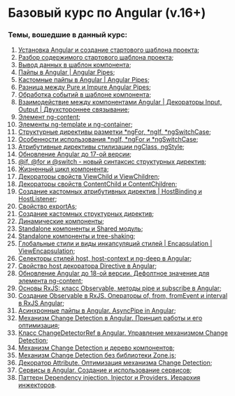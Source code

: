 # Базовый курс по Angular (v.16+)

### Темы, вошедшие в данный курс:

1. [Установка Angular и создание стартового шаблона проекта](https://youtu.be/fcsg0RzKrm8);
2. [Разбор содержимого стартового шаблона проекта](https://youtu.be/NbT_kj8N8lU);
3. [Вывод данных в шаблон компонента](https://youtu.be/YJEnopFp8Ak);
4. [Пайпы в Angular | Angular Pipes](https://youtu.be/uH8GFf68n3Y);
5. [Кастомные пайпы в Angular | Angular Pipes](https://youtu.be/aaBSCHwsYiw);
6. [Разница между Pure и Impure Angular Pipes](https://youtu.be/QSxMaa9YCgI);
7. [Обработка событий в шаблоне компонента](https://youtu.be/hQ5hIFalxJE);
8. [Взаимодействие между компонентами Angular | Декораторы Input, Output | Двухстороннее связывание](https://youtu.be/VUgOLgnBPcs);
9. [Элемент ng-content](https://youtu.be/sKYHlkVMAI4);
10. [Элементы ng-template и ng-container](https://youtu.be/vMxJPxWS0aI);
11. [Структурные директивы разметки *ngFor, *ngIf, \*ngSwitchCase](https://youtu.be/vLlO-FDSyts);
12. [Особенности использования *ngIf, *ngFor и \*ngSwitchCase](https://youtu.be/Ag4bCejYr-U);
13. [Атрибутивные директивы стилизации ngClass, ngStyle](https://youtu.be/qNUp8t5QOxs);
14. [Обновление Angular до 17-ой версии](https://youtu.be/U6CBWjEHYds);
15. [@if, @for и @switch - новый синтаксис структурных директив](https://youtu.be/8Mv-kj9XWCs);
16. [Жизненный цикл компонента](https://youtu.be/Nnf6gtAY0vc);
17. [Декораторы свойств ViewChild и ViewChildren](https://youtu.be/R3kexfhgU4Q);
18. [Декораторы свойств ContentChild и ContentChildren](https://youtu.be/zKvPvfkbHrw);
19. [Создание кастомных атрибутивных директив | HostBinding и HostListener](https://youtu.be/qHfHV5Ej4pg);
20. [Свойство exportAs](https://youtu.be/7W-EMTHV8dQ);
21. [Создание кастомных структурных директив](https://youtu.be/U16l0-Aoy5Y);
22. [Динамические компоненты](https://youtu.be/GC6H9NF9w1o);
23. [Standalone компоненты и Shared модуль](https://youtu.be/mDdCB2oR9IE);
24. [Standalone компоненты и tree-shaking](https://youtu.be/ca2zuEDsDhs);
25. [Глобальные стили и виды инкапсуляций стилей | Encapsulation | ViewEncapsulation](https://youtu.be/5sx8_jKl5GU);
26. [Селекторы стилей host, host-context и ng-deep в Angular](https://youtu.be/1GlMQJmSla0);
27. [Свойство host декоратора Directive в Angular](https://youtu.be/Do99IohSCSw);
28. [Обновление Angular до 18-ой версии. Дефолтное значение для элемента ng-content](https://youtu.be/RvxHBg7izVw);
29. [Основы RxJS: класс Observable, методы pipe и subscribe в Angular](https://youtu.be/vHDtZp2QltI);
30. [Создание Observable в RxJS. Операторы of, from, fromEvent и interval в RxJS Angular](https://youtu.be/A-3UoqDqkyU);
31. [Асинхронные пайпы в Angular. AsyncPipe in Angular](https://youtu.be/FYu84AqyQW8);
32. [Механизм Change Detection в Angular. Принцип работы и его оптимизация](https://youtu.be/TP0PIFVQjJg);
33. [Класс ChangeDetectorRef в Angular. Управление механизмом Change Detection]();
34. [Механизм Change Detection и дерево компонентов](https://youtu.be/q4fW8mUdNOc);
35. [Механизм Change Detection без библиотеки Zone.js](https://youtu.be/b2GHxJNiqdg);
36. [Декоратор Attribute. Оптимизация механизма Change Detection](https://youtu.be/6b_KklZmQ_w);
37. [Сервисы в Angular. Создание и использование сервисов](https://youtu.be/oOrI3qm7tK8);
38. [Паттерн Dependency injection. Injector и Providers. Иерархия инжекторов](https://youtu.be/mFem0yjCkn4).
